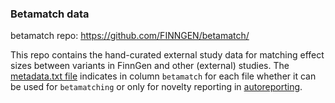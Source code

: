 ### Betamatch data

betamatch repo: https://github.com/FINNGEN/betamatch/

This repo contains the hand-curated external study data for matching effect sizes between variants in FinnGen and other (external) studies. The [metadata.txt file](https://github.com/FINNGEN/betamatch-ext-data/blob/master/metadata.txt) indicates in column `betamatch` for each file whether it can be used for `betamatching` or only for novelty reporting in [autoreporting](https://github.com/FINNGEN/autoreporting/).
